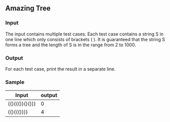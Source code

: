 ## Amazing Tree

### Input 

The input contains multiple test cases. Each test case contains a string S in one line which only consists of brackets ( ). It is guaranteed that the string S forms a tree and the length of S is in the range from 2 to 1000. 

### Output 

For each test case, print the result in a separate line. 

### Sample

| Input          | output |
| -------------- | ------ |
| (()((())()())) | 0      |
| (()((())))     | 4      |

